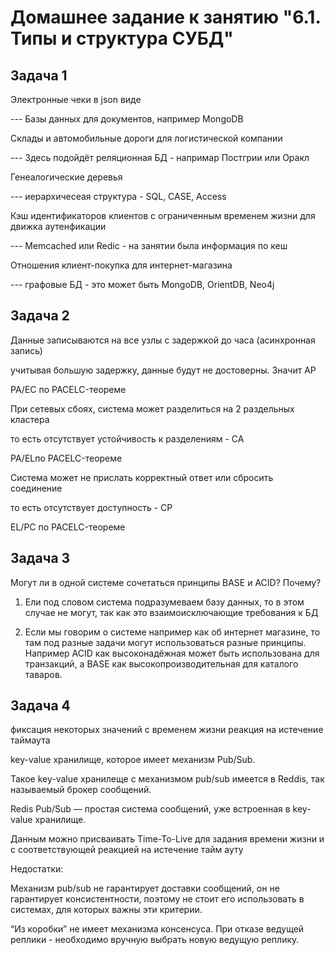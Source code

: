 # Домашнее задание к занятию "6.1. Типы и структура СУБД"

## Задача 1

 Электронные чеки в json виде

  --- Базы данных для документов, например MongoDB

Склады и автомобильные дороги для логистической компании

  --- Здесь подойдёт реляционная БД - напримар Постгрии или Оракл

Генеалогические деревья

  --- иерархичесеая структура - SQL, CASE, Access

Кэш идентификаторов клиентов с ограниченным временем жизни для движка аутенфикации

  --- Memcached или Redic - на занятии была информация по кеш

Отношения клиент-покупка для интернет-магазина

  --- графовые БД - это может быть MongoDB, OrientDB, Neo4j


## Задача 2


Данные записываются на все узлы с задержкой до часа (асинхронная запись)

  учитывая большую задержку, данные будут не достоверны. Значит AP

  PA/EC по PACELC-теореме

При сетевых сбоях, система может разделиться на 2 раздельных кластера

  то есть отсутствует устойчивость к разделениям - СА

  PA/ELпо PACELC-теореме

Система может не прислать корректный ответ или сбросить соединение

  то есть отсутствует доступность - CP

  EL/PC по PACELC-теореме


## Задача 3


Могут ли в одной системе сочетаться принципы BASE и ACID? Почему?

  1. Ели под словом система подразумеваем базу данных, то в этом случае не могут, так как это
взаимоисключающие требования к БД

  2. Если мы говорим о системе например как об интернет магазине, 
то там под разные задачи могут использоваться разные принципы. Например ACID как высоконадёжная
может быть использована для транзакций, а BASE как высокопроизводительная для каталого таваров.


## Задача 4

фиксация некоторых значений с временем жизни
реакция на истечение таймаута

key-value хранилище, которое имеет механизм Pub/Sub.

Такое key-value хранилеще с механизмом pub/sub имеется в Reddis, так называемый брокер сообщений.

Redis Pub/Sub — простая система сообщений, уже встроенная в key-value хранилище.

Данным можно присваивать Time-To-Live для задания времени жизни и с соответствующей реакцией 
на истечение тайм ауту

Недостатки:

 Механизм pub/sub не гарантирует доставки сообщений, он не гарантирует консистентности, 
поэтому не стоит его использовать в системах, для которых важны эти критерии.

“Из коробки” не имеет механизма консенсуса. При отказе ведущей реплики - необходимо вручную 
выбрать новую ведущую реплику.








